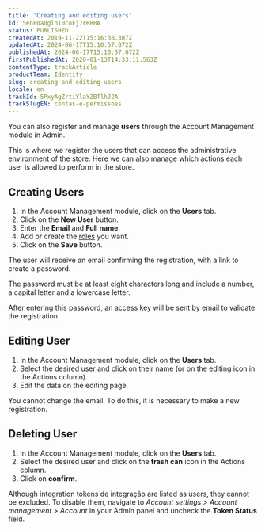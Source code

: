 ```yaml
---
title: 'Creating and editing users'
id: 5enE0a0glnI0coEj7rRHBA
status: PUBLISHED
createdAt: 2019-11-22T15:16:38.307Z
updatedAt: 2024-06-17T15:10:57.072Z
publishedAt: 2024-06-17T15:10:57.072Z
firstPublishedAt: 2020-01-13T14:33:11.563Z
contentType: trackArticle
productTeam: Identity
slug: creating-and-editing-users
locale: en
trackId: 5PxyAgZrtiYlaYZBTlhJ2A
trackSlugEN: contas-e-permissoes
---
```


You can also register and manage __users__ through the Account Management module in Admin.

This is where we register the users that can access the administrative environment of the store. Here we can also manage which actions each user is allowed to perform in the store.

## Creating Users

1. In the Account Management module, click on the **Users** tab.
2. Click on the **New User** button.
3. Enter the **Email** and **Full name**.
4. Add or create the [roles](https://help.vtex.com/en/tutorial/gerenciando-usuarios--tutorials_512) you want.
5. Click on the **Save** button.

The user will receive an email confirming the registration, with a link to create a password.

The password must be at least eight characters long and include a number, a capital letter and a lowercase letter.

After entering this password, an access key will be sent by email to validate the registration.

## Editing User

1. In the Account Management module, click on the **Users** tab.
2. Select the desired user and click on their name (or on the editing icon in the Actions column).
3. Edit the data on the editing page.

You cannot change the email. To do this, it is necessary to make a new registration.

## Deleting User

1. In the Account Management module, click on the **Users** tab.
2. Select the desired user and click on the **trash can** icon in the Actions column.
3. Click on **confirm**.

<div class="alert alert-info">
Although integration tokens de integração are listed as users, they cannot be excluded. To disable them, navigate to <em>Account settings > Account management > Account</em> in your Admin panel and uncheck the <strong>Token Status</strong> field.
</div>
